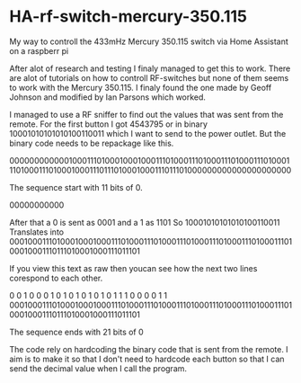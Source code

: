 
# HA-rf-switch-mercury-350.115
My way to controll the 433mHz Mercury 350.115 switch via Home Assistant on a raspberr pi

After alot of research and testing I finaly managed to get this to work.
There are alot of tutorials on how to controll RF-switches but none of them seems to work with the Mercury 350.115. I finaly found the one made by Geoff Johnson and modified by Ian Parsons which worked.

I managed to use a RF sniffer to find out the values that was sent from the remote.
For the first button I got 4543795 or in binary 10001010101010100110011 which I want to send to the power outlet. But the binary code needs to be repackage like this.

0000000000001000111010001000100011101000111010001110100011101000111010001110100010001110111010001000111011101000000000000000000000

The sequence start with 11 bits of 0.

00000000000

After that a 0 is sent as 0001 and a 1 as 1101
So 10001010101010100110011
Translates into 0001000111010001000100011101000111010001110100011101000111010001110100010001110111010001000111011101

If you view this text as raw then youcan see how the next two lines corespond to each other.

0   0   1   0   0   0   1   0   1   0   1   0   1   0   1   0   1   1   1   0   0   0   0   1   1
0001000111010001000100011101000111010001110100011101000111010001110100010001110111010001000111011101

The sequence ends with 21 bits of 0


The code rely on hardcoding the binary code that is sent from the remote. I aim is to make it so that I don't need to hardcode each button so that I can send the decimal value when I call the program.
